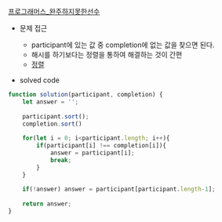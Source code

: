 [프로그래머스_완주하지못한선수](https://programmers.co.kr/learn/courses/30/lessons/42576)

- 문제 접근
    - participant에 있는 값 중 completion에 없는 값을 찾으면 된다.
    - 해시를 하기보다는 정렬을 통하여 해결하는 것이 간편
    - [정렬](../Doc/sort.md)<br/>

- solved code
``` javascript
function solution(participant, completion) {
    let answer = '';
    
    participant.sort();
    completion.sort()
    
    for(let i = 0; i<participant.length; i++){
        if(participant[i] !== completion[i]){
            answer = participant[i];
            break;
        }
    }
    
    if(!answer) answer = participant[participant.length-1];
    
    return answer;
}
```
